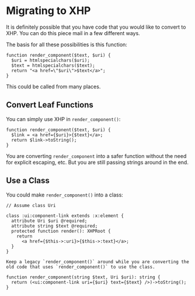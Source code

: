 # Migrating to XHP

It is definitely possible that you have code that you would like to convert to XHP. You can do this piece mail in a few different ways.

The basis for all these possibilities is this function:

```
function render_component($text, $uri) {
  $uri = htmlspecialchars($uri);
  $text = htmlspecialchars($text);
  return "<a href=\"$uri\">$text</a>";
}
```

This could be called from many places.

## Convert Leaf Functions

You can simply use XHP in `render_component()`:

```
function render_component($text, $uri) {
  $link = <a href={$uri}>{$text}</a>;
  return $link->toString();
}
```

You are converting `render_component` into a safer function without the need for explicit escaping, etc. But you are still passing strings around in the end.

## Use a Class

You could make `render_component()` into a class:

```
// Assume class Uri

class :ui:component-link extends :x:element {
  attribute Uri $uri @required;
  attribute string $text @required;
  protected function render(): XHPRoot {
    return 
      <a href={$this->:uri}>{$this->:text}</a>;
  }
}

Keep a legacy `render_component()` around while you are converting the old code that uses `render_component()` to use the class.

function render_component(string $text, Uri $uri): string {
  return (<ui:component-link uri={$uri} text={$text} />)->toString();
}
```
